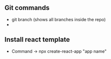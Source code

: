 ## Git commands
- git branch (shows all branches inside the repo)
-

## Install react template
- Command -> npx create-react-app "app name"